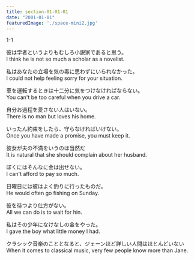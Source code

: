 ```yaml
---
title: section-01-01-01
date: "2001-01-01"
featuredImage: './space-mini2.jpg'
---
```


1-1

<!-- end -->

彼は学者というよりもむしろ小説家であると思う。  
I think he is not so much a scholar as a novelist.  

私はあなたの立場を気の毒に思わずにいられなかった。  
I could not help feeling sorry for your situation.  

車を運転するときは十二分に気をつけなければならない。  
You can't be too careful when you drive a car.  

自分お過程を愛さない人はいない。  
There is no man but loves his home.  

いったん約束をしたら、守らなければいけない。  
Once you have made a promise, you must keep it.  

彼女が夫の不満をいうのは当然だ  
It is natural that she should complain about her husband.  
 
ぼくにはそんなに金は出せない。  
I can't afford to pay so much.  

日曜日には彼はよく釣りに行ったものだ。  
He would often go fishing on Sunday.  

彼を待つより仕方がない。  
All we can do is to wait for hin.  

私はその少年になけなしの金をやった。  
I gave the boy what little money I had.  

クラシック音楽のこととなると、ジェーンほど詳しい人間はほとんどいない  
When it comes to classical music, very few people know more than Jane.  


